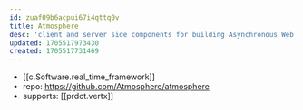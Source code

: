 ```yaml
---
id: zuaf09b6acpui67i4qttq0v
title: Atmosphere
desc: 'client and server side components for building Asynchronous Web Applications. Atmosphere transparently supports WebSockets, Server Sent Events (SSE), Long-Polling, HTTP Streaming and JSONP'
updated: 1705517973430
created: 1705517731469
---
```


- [[c.Software.real_time_framework]]
- repo: https://github.com/Atmosphere/atmosphere
- supports: [[prdct.vertx]]